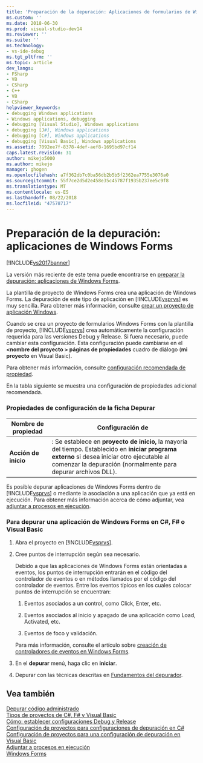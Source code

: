 ```yaml
---
title: 'Preparación de la depuración: Aplicaciones de formularios de Windows | Microsoft Docs'
ms.custom: ''
ms.date: 2018-06-30
ms.prod: visual-studio-dev14
ms.reviewer: ''
ms.suite: ''
ms.technology:
- vs-ide-debug
ms.tgt_pltfrm: ''
ms.topic: article
dev_langs:
- FSharp
- VB
- CSharp
- C++
- VB
- CSharp
helpviewer_keywords:
- debugging Windows applications
- Windows applications, debugging
- debugging [Visual Studio], Windows applications
- debugging [J#], Windows applications
- debugging [C#], Windows applications
- debugging [Visual Basic], Windows applications
ms.assetid: 7092ee7f-8378-4def-aef8-1695bd97cf14
caps.latest.revision: 31
author: mikejo5000
ms.author: mikejo
manager: ghogen
ms.openlocfilehash: a7f362db7c0ba56db2b5b5f2362ea7755e3076a0
ms.sourcegitcommit: 55f7ce2d5d2e458e35c45787f1935b237ee5c9f8
ms.translationtype: MT
ms.contentlocale: es-ES
ms.lasthandoff: 08/22/2018
ms.locfileid: "47578717"
---
```

# <a name="debugging-preparation-windows-forms-applications"></a>Preparación de la depuración: aplicaciones de Windows Forms
[!INCLUDE[vs2017banner](../includes/vs2017banner.md)]

La versión más reciente de este tema puede encontrarse en [preparar la depuración: aplicaciones de Windows Forms](https://docs.microsoft.com/visualstudio/debugger/debugging-preparation-windows-forms-applications).  
  
La plantilla de proyecto de Windows Forms crea una aplicación de Windows Forms. La depuración de este tipo de aplicación en [!INCLUDE[vsprvs](../includes/vsprvs-md.md)] es muy sencilla. Para obtener más información, consulte [crear un proyecto de aplicación Windows](http://msdn.microsoft.com/en-us/b2f93fed-c635-4705-8d0e-cf079a264efa).  
  
 Cuando se crea un proyecto de formularios Windows Forms con la plantilla de proyecto, [!INCLUDE[vsprvs](../includes/vsprvs-md.md)] crea automáticamente la configuración requerida para las versiones Debug y Release. Si fuera necesario, puede cambiar esta configuración. Esta configuración puede cambiarse en el  **\<nombre del proyecto > páginas de propiedades** cuadro de diálogo (**mi proyecto** en Visual Basic).  
  
 Para obtener más información, consulte [configuración recomendada de propiedad](../debugger/managed-debugging-recommended-property-settings.md).  
  
 En la tabla siguiente se muestra una configuración de propiedades adicional recomendada.  
  
### <a name="configuration-properties-in-debug-tab"></a>Propiedades de configuración de la ficha Depurar  
  
|**Nombre de propiedad**|**Configuración de**|  
|-----------------------|-----------------|  
|**Acción de inicio**|: Se establece en **proyecto de inicio,** la mayoría del tiempo. Establecido en **iniciar programa externo** si desea iniciar otro ejecutable al comenzar la depuración (normalmente para depurar archivos DLL).|  
  
 Es posible depurar aplicaciones de Windows Forms dentro de [!INCLUDE[vsprvs](../includes/vsprvs-md.md)] o mediante la asociación a una aplicación que ya está en ejecución. Para obtener más información acerca de cómo adjuntar, vea [adjuntar a procesos en ejecución](../debugger/attach-to-running-processes-with-the-visual-studio-debugger.md).  
  
### <a name="to-debug-a-c-f-or-visual-basic-windows-forms-application"></a>Para depurar una aplicación de Windows Forms en C#, F# o Visual Basic  
  
1.  Abra el proyecto en [!INCLUDE[vsprvs](../includes/vsprvs-md.md)].  
  
2.  Cree puntos de interrupción según sea necesario.  
  
     Debido a que las aplicaciones de Windows Forms están orientadas a eventos, los puntos de interrupción entrarán en el código del controlador de eventos o en métodos llamados por el código del controlador de eventos. Entre los eventos típicos en los cuales colocar puntos de interrupción se encuentran:  
  
    1.  Eventos asociados a un control, como Click, Enter, etc.  
  
    2.  Eventos asociados al inicio y apagado de una aplicación como Load, Activated, etc.  
  
    3.  Eventos de foco y validación.  
  
     Para más información, consulte el artículo sobre [creación de controladores de eventos en Windows Forms](http://msdn.microsoft.com/library/6514e530-c6b8-489c-a8d2-eda7b7072701).  
  
3.  En el **depurar** menú, haga clic en **iniciar**.  
  
4.  Depurar con las técnicas descritas en [Fundamentos del depurador](../debugger/debugger-basics.md).  
  
## <a name="see-also"></a>Vea también  
 [Depurar código administrado](../debugger/debugging-managed-code.md)   
 [Tipos de proyectos de C#, F# y Visual Basic](../debugger/debugging-preparation-csharp-f-hash-and-visual-basic-project-types.md)   
 [Cómo: establecer configuraciones Debug y Release](../debugger/how-to-set-debug-and-release-configurations.md)   
 [Configuración de proyectos para configuraciones de depuración en C#](../debugger/project-settings-for-csharp-debug-configurations.md)   
 [Configuración de proyectos para una configuración de depuración en Visual Basic](../debugger/project-settings-for-a-visual-basic-debug-configuration.md)   
 [Adjuntar a procesos en ejecución](../debugger/attach-to-running-processes-with-the-visual-studio-debugger.md)   
 [Windows Forms](http://msdn.microsoft.com/library/627df1e9-b254-41af-bbac-9a4f02810c54)




